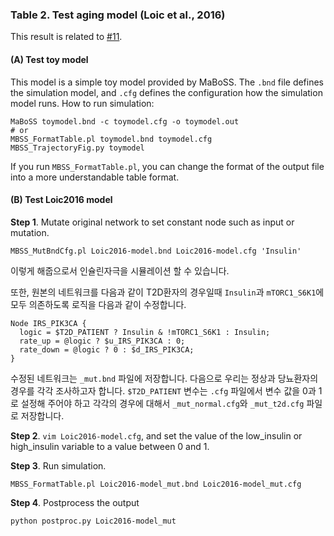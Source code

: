 ### Table 2. Test aging model (Loic et al., 2016)
This result is related to [#11](https://github.com/jehoons/sbie_aging/issues/11).

#### (**A**) Test toy model
This model is a simple toy model provided by MaBoSS. The `.bnd` file defines the simulation model, and `.cfg` defines the configuration how the simulation model runs. How to run simulation:

```
MaBoSS toymodel.bnd -c toymodel.cfg -o toymodel.out
# or
MBSS_FormatTable.pl toymodel.bnd toymodel.cfg
MBSS_TrajectoryFig.py toymodel
```

If you run `MBSS_FormatTable.pl`, you can change the format of the output file into a more understandable table format.

#### (**B**) Test Loic2016 model
**Step 1**. Mutate original network to set constant node such as input or mutation.

```
MBSS_MutBndCfg.pl Loic2016-model.bnd Loic2016-model.cfg 'Insulin'
```

이렇게 해줍으로서 인슐린자극을 시뮬레이션 할 수 있습니다.

또한, 원본의 네트워크를 다음과 같이 T2D환자의 경우일때 `Insulin`과 `mTORC1_S6K1`에 모두 의존하도록 로직을 다음과 같이 수정합니다.

```
Node IRS_PIK3CA {
  logic = $T2D_PATIENT ? Insulin & !mTORC1_S6K1 : Insulin;
  rate_up = @logic ? $u_IRS_PIK3CA : 0;
  rate_down = @logic ? 0 : $d_IRS_PIK3CA;
}
```

수정된 네트워크는 `_mut.bnd` 파일에 저장합니다. 다음으로 우리는 정상과 당뇨환자의 경우를 각각 조사하고자 합니다. `$T2D_PATIENT` 변수는 `.cfg` 파일에서 변수 값을 0과 1로 설정해 주어야 하고 각각의 경우에 대해서 `_mut_normal.cfg`와 `_mut_t2d.cfg` 파일로 저장합니다.

**Step 2**. `vim Loic2016-model.cfg`, and set the value of the low_insulin or high_insulin variable to a value between 0 and 1.

**Step 3**. Run simulation.

```
MBSS_FormatTable.pl Loic2016-model_mut.bnd Loic2016-model_mut.cfg
```

**Step 4**. Postprocess the output

```
python postproc.py Loic2016-model_mut
```
